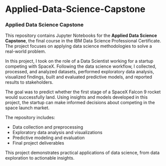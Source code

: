 # Applied-Data-Science-Capstone
### Applied Data Science Capstone

This repository contains Jupyter Notebooks for the **Applied Data Science Capstone**, the final course in the IBM Data Science Professional Certificate. The project focuses on applying data science methodologies to solve a real-world problem.

In this project, I took on the role of a Data Scientist working for a startup competing with SpaceX. Following the data science workflow, I collected, processed, and analyzed datasets, performed exploratory data analysis, visualized findings, built and evaluated predictive models, and reported results to stakeholders.

The goal was to predict whether the first stage of a SpaceX Falcon 9 rocket would successfully land. Using insights and models developed in this project, the startup can make informed decisions about competing in the space launch market. 

The repository includes:
- Data collection and preprocessing
- Exploratory data analysis and visualizations
- Predictive modeling and evaluation
- Final project deliverables

This project demonstrates practical applications of data science, from data exploration to actionable insights.
